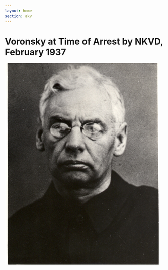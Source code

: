 ```yaml
---
layout: home
section: akv
---
```


# Voronsky at Time of Arrest by NKVD, February 1937
![](../Images/Photos/AKV1937ao.jpg)